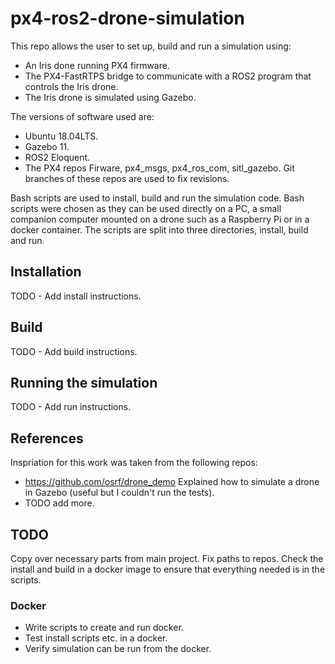 # px4-ros2-drone-simulation

This repo allows the user to set up, build and run a simulation using:

* An Iris done running PX4 firmware.
* The PX4-FastRTPS bridge to communicate with a ROS2 program that controls
the Iris drone.
* The Iris drone is simulated using Gazebo.

The versions of software used are:

* Ubuntu 18.04LTS.
* Gazebo 11.
* ROS2 Eloquent.
* The PX4 repos Firware, px4_msgs, px4_ros_com, sitl_gazebo.  Git branches
of these repos are used to fix revisions.

Bash scripts are used to install, build and run the simulation code. Bash
scripts were chosen as they can be used directly on a PC, a small companion
computer mounted on a drone such as a Raspberry Pi or in a docker container.
The scripts are split into three directories, install, build and run.

## Installation

TODO - Add install instructions.

## Build

TODO - Add build instructions.

## Running the simulation

TODO - Add run instructions.

## References

Inspriation for this work was taken from the following repos:

* <https://github.com/osrf/drone_demo> Explained how to simulate a drone in
Gazebo (useful but I couldn't run the tests).
* TODO add more.

## TODO

Copy over necessary parts from main project.
Fix paths to repos.
Check the install and build in a docker image to ensure that everything needed
is in the scripts.

### Docker

* Write scripts to create and run docker.
* Test install scripts etc. in a docker.
* Verify simulation can be run from the docker.
